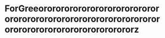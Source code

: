 # ForGreeorororororororororororororororororororororororororororororororororororororororororororororororz